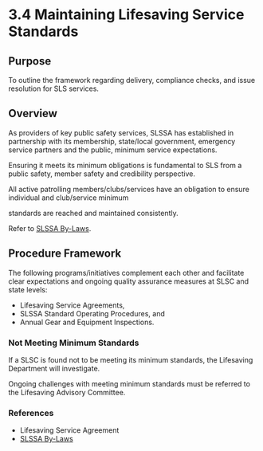 # 3.4 Maintaining Lifesaving Service Standards

## Purpose

To outline the framework regarding delivery, compliance checks, and issue resolution for SLS services.

## Overview

As providers of key public safety services, SLSSA has established in partnership with its membership, state/local government, emergency service partners and the public, minimum service expectations.

Ensuring it meets its minimum obligations is fundamental to SLS from a public safety, member safety and credibility perspective.

All active patrolling members/clubs/services have an obligation to ensure individual and club/service minimum

standards are reached and maintained consistently.

Refer to [SLSSA By-Laws](https://www.surflifesavingsa.com.au/s/The-By-Laws-Feb-2024.pdf).

## Procedure Framework

The following programs/initiatives complement each other and facilitate clear expectations and ongoing quality assurance measures at SLSC and state levels:

- Lifesaving Service Agreements,
- SLSSA Standard Operating Procedures, and
- Annual Gear and Equipment Inspections.

### Not Meeting Minimum Standards

If a SLSC is found not to be meeting its minimum standards, the Lifesaving Department will investigate.

Ongoing challenges with meeting minimum standards must be referred to the Lifesaving Advisory Committee.

### References

- Lifesaving Service Agreement
- [SLSSA By-Laws](https://www.surflifesavingsa.com.au/s/The-By-Laws-Feb-2024.pdf)

